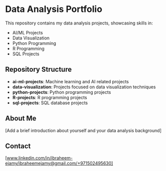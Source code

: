 # Data Analysis Portfolio

This repository contains my data analysis projects, showcasing skills in:

- AI/ML Projects
- Data Visualization
- Python Programming
- R Programming
- SQL Projects

## Repository Structure

- **ai-ml-projects**: Machine learning and AI related projects
- **data-visualization**: Projects focused on data visualization techniques
- **python-projects**: Python programming projects
- **R-projects**: R programming projects
- **sql-projects**: SQL database projects

## About Me

[Add a brief introduction about yourself and your data analysis background]

## Contact

[www.linkedin.com/in/ibraheem-ejamy/ibraheemejamy@gmail.com/+971502495630]
